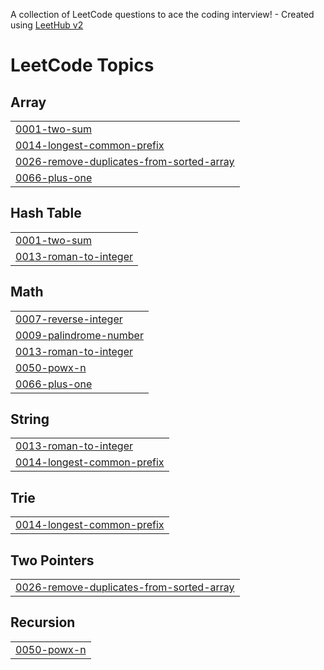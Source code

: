 A collection of LeetCode questions to ace the coding interview! - Created using [LeetHub v2](https://github.com/arunbhardwaj/LeetHub-2.0)
<!---LeetCode Topics Start-->
# LeetCode Topics
## Array
|  |
| ------- |
| [0001-two-sum](https://github.com/MayurThorat0318/Leetcode_solved/tree/master/0001-two-sum) |
| [0014-longest-common-prefix](https://github.com/MayurThorat0318/Leetcode_solved/tree/master/0014-longest-common-prefix) |
| [0026-remove-duplicates-from-sorted-array](https://github.com/MayurThorat0318/Leetcode_solved/tree/master/0026-remove-duplicates-from-sorted-array) |
| [0066-plus-one](https://github.com/MayurThorat0318/Leetcode_solved/tree/master/0066-plus-one) |
## Hash Table
|  |
| ------- |
| [0001-two-sum](https://github.com/MayurThorat0318/Leetcode_solved/tree/master/0001-two-sum) |
| [0013-roman-to-integer](https://github.com/MayurThorat0318/Leetcode_solved/tree/master/0013-roman-to-integer) |
## Math
|  |
| ------- |
| [0007-reverse-integer](https://github.com/MayurThorat0318/Leetcode_solved/tree/master/0007-reverse-integer) |
| [0009-palindrome-number](https://github.com/MayurThorat0318/Leetcode_solved/tree/master/0009-palindrome-number) |
| [0013-roman-to-integer](https://github.com/MayurThorat0318/Leetcode_solved/tree/master/0013-roman-to-integer) |
| [0050-powx-n](https://github.com/MayurThorat0318/Leetcode_solved/tree/master/0050-powx-n) |
| [0066-plus-one](https://github.com/MayurThorat0318/Leetcode_solved/tree/master/0066-plus-one) |
## String
|  |
| ------- |
| [0013-roman-to-integer](https://github.com/MayurThorat0318/Leetcode_solved/tree/master/0013-roman-to-integer) |
| [0014-longest-common-prefix](https://github.com/MayurThorat0318/Leetcode_solved/tree/master/0014-longest-common-prefix) |
## Trie
|  |
| ------- |
| [0014-longest-common-prefix](https://github.com/MayurThorat0318/Leetcode_solved/tree/master/0014-longest-common-prefix) |
## Two Pointers
|  |
| ------- |
| [0026-remove-duplicates-from-sorted-array](https://github.com/MayurThorat0318/Leetcode_solved/tree/master/0026-remove-duplicates-from-sorted-array) |
## Recursion
|  |
| ------- |
| [0050-powx-n](https://github.com/MayurThorat0318/Leetcode_solved/tree/master/0050-powx-n) |
<!---LeetCode Topics End-->